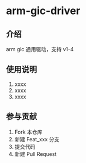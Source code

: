 # arm-gic-driver

## 介绍

arm gic 通用驱动，支持 v1-4

## 使用说明

1. xxxx
2. xxxx
3. xxxx

## 参与贡献

1. Fork 本仓库
2. 新建 Feat_xxx 分支
3. 提交代码
4. 新建 Pull Request
